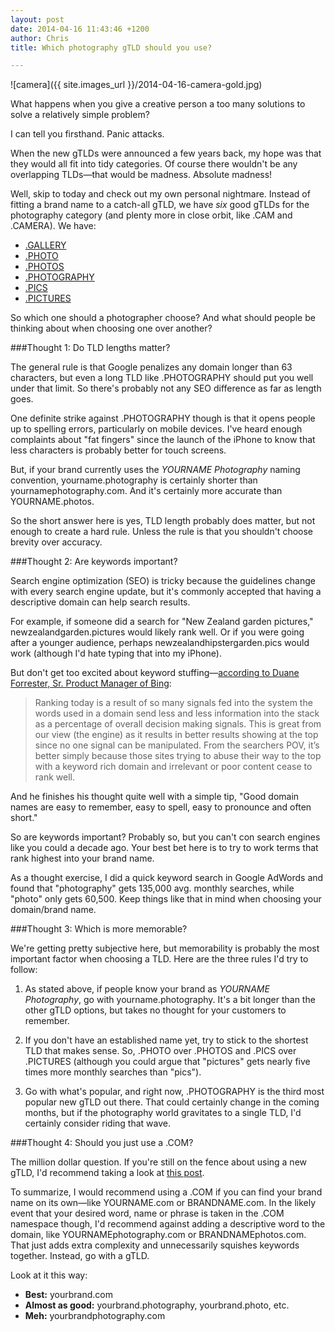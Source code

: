```yaml
---
layout: post
date: 2014-04-16 11:43:46 +1200
author: Chris
title: Which photography gTLD should you use?

---
```


<!-- excerpt -->

![camera]({{ site.images_url }}/2014-04-16-camera-gold.jpg)

What happens when you give a creative person a too many solutions to solve a relatively simple problem?

I can tell you firsthand. Panic attacks.

When the new gTLDs were announced a few years back, my hope was that they would all fit into tidy categories. Of course there wouldn't be any overlapping TLDs—that would be madness. Absolute madness!

Well, skip to today and check out my own personal nightmare. Instead of fitting a brand name to a catch-all gTLD, we have *six* good gTLDs for the photography category (and plenty more in close orbit, like .CAM and .CAMERA). We have:

+ [.GALLERY](https://iwantmyname.com/domains/dot-gallery)
+ [.PHOTO](https://iwantmyname.com/domains/dot-photo)
+ [.PHOTOS](https://iwantmyname.com/domains/dot-photos)
+ [.PHOTOGRAPHY](https://iwantmyname.com/domains/dot-photography)
+ [.PICS](https://iwantmyname.com/domains/dot-pics)
+ [.PICTURES](https://iwantmyname.com/domains/dot-pictures)

So which one should a photographer choose? And what should people be thinking about when choosing one over another?

<!-- /excerpt -->

###Thought 1: Do TLD lengths matter?

The general rule is that Google penalizes any domain longer than 63 characters, but even a long TLD like .PHOTOGRAPHY should put you well under that limit. So there's probably not any SEO difference as far as length goes.

One definite strike against .PHOTOGRAPHY though is that it opens people up to spelling errors, particularly on mobile devices. I've heard enough complaints about "fat fingers" since the launch of the iPhone to know that less characters is probably better for touch screens. 

But, if your brand currently uses the *YOURNAME Photography* naming convention, yourname.photography is certainly shorter than yournamephotography.com. And it's certainly more accurate than YOURNAME.photos.

So the short answer here is yes, TLD length probably does matter, but not enough to create a hard rule. Unless the rule is that you shouldn't choose brevity over accuracy.

###Thought 2: Are keywords important?

Search engine optimization (SEO) is tricky because the guidelines change with every search engine update, but it's commonly accepted that having a descriptive domain can help search results. 

For example, if someone did a search for "New Zealand garden pictures," newzealandgarden.pictures would likely rank well. Or if you were going after a younger audience, perhaps newzealandhipstergarden.pics would work (although I'd hate typing that into my iPhone).

But don't get too excited about keyword stuffing—[according to Duane Forrester, Sr. Product Manager of Bing](http://www.bing.com/blogs/site_blogs/b/webmaster/archive/2014/01/15/domain-name-importance-in-ranking.aspx):

>Ranking today is a result of so many signals fed into the system the words used in a domain send less and less information into the stack as a percentage of overall decision making signals. This is great from our view (the engine) as it results in better results showing at the top since no one signal can be manipulated. From the searchers POV, it’s better simply because those sites trying to abuse their way to the top with a keyword rich domain and irrelevant or poor content cease to rank well.

And he finishes his thought quite well with a simple tip, "Good domain names are easy to remember, easy to spell, easy to pronounce and often short."

So are keywords important? Probably so, but you can't con search engines like you could a decade ago. Your best bet here is to try to work terms that rank highest into your brand name. 

As a thought exercise, I did a quick keyword search in Google AdWords and found that "photography" gets 135,000 avg. monthly searches, while "photo" only gets 60,500. Keep things like that in mind when choosing your domain/brand name. 

###Thought 3: Which is more memorable?

We're getting pretty subjective here, but memorability is probably the most important factor when choosing a TLD. Here are the three rules I'd try to follow:

1. As stated above, if people know your brand as *YOURNAME Photography*, go with yourname.photography. It's a bit longer than the other gTLD options, but takes no thought for your customers to remember.

2. If you don't have an established name yet, try to stick to the shortest TLD that makes sense. So, .PHOTO over .PHOTOS and .PICS over .PICTURES (although you could argue that "pictures" gets nearly five times more monthly searches than "pics"). 

3. Go with what's popular, and right now, .PHOTOGRAPHY is the third most popular new gTLD out there. That could certainly change in the coming months, but if the photography world gravitates to a single TLD, I'd certainly consider riding that wave.

###Thought 4: Should you just use a .COM?

The million dollar question. If you're still on the fence about using a new gTLD, I'd recommend taking a look at [this post](https://iwantmyname.com/blog/2014/04/whats-in-a-name-the-case-for-gtlds.html).

To summarize, I would recommend using a .COM if you can find your brand name on its own—like YOURNAME.com or BRANDNAME.com. In the likely event that your desired word, name or phrase is taken in the .COM namespace though, I'd recommend against adding a descriptive word to the domain, like YOURNAMEphotography.com or BRANDNAMEphotos.com. That just adds extra complexity and unnecessarily squishes keywords together. Instead, go with a gTLD. 

Look at it this way:

+ **Best:** yourbrand.com
+ **Almost as good:** yourbrand.photography, yourbrand.photo, etc.
+ **Meh:** yourbrandphotography.com






